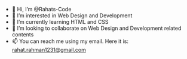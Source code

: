 - 👋 Hi, I’m @Rahats-Code
- 👀 I’m interested in Web Design and Development
- 🌱 I’m currently learning HTML and CSS
- 💞️ I’m looking to collaborate on Web Design and Development related contents
- 📫 You can reach me using my email. Here it is: rahat.rahman1231@gmail.com

<!---
Rahats-Code/Rahats-Code is a ✨ special ✨ repository because its `README.md` (this file) appears on your GitHub profile.
You can click the Preview link to take a look at your changes.
--->
